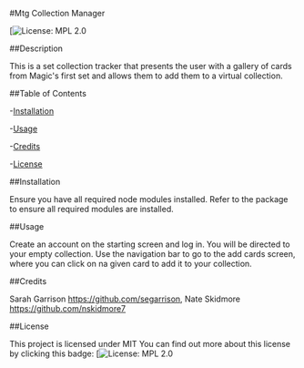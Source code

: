 #Mtg Collection Manager

[![License: MPL 2.0](https://img.shields.io/badge/License-MPL%202.0-brightgreen.svg)

##Description

This is a set collection tracker that presents the user with a gallery of cards from Magic's first set and allows them to add them to a virtual collection.


##Table of Contents

-[Installation](#Installation)

-[Usage](#Usage)

-[Credits](#Credits)

-[License](#License)


##Installation

Ensure you have all required node modules installed. Refer to the package to ensure all required modules are installed.


##Usage

Create an account on the starting screen and log in. You will be directed to your empty collection. Use the navigation bar to go to the add cards screen, where you can click on na given card to add it to your collection.


##Credits

Sarah Garrison https://github.com/segarrison, Nate Skidmore https://github.com/nskidmore7


##License

This project is licensed under MIT
You can find out more about this license by clicking this badge: [![License: MPL 2.0](https://img.shields.io/badge/License-MPL%202.0-brightgreen.svg)
